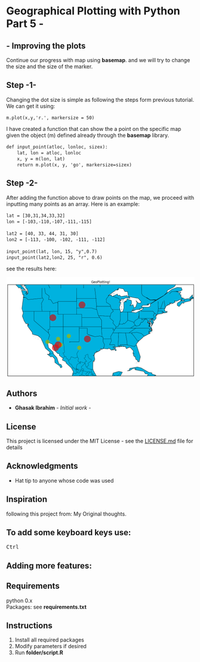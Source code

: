 # Geographical Plotting with Python Part 5 -
## - Improving the plots
Continue our progress with map using **basemap**. and we will try to change the size and the size of the marker.

## Step -1-
Changing the dot size is simple as following the steps form previous tutorial. We can get it using:
```
m.plot(x,y,'r.', markersize = 50)
```
I have created a function that can show the a point on the specific map given the object (m) defined already through the **basemap** library.
```
def input_point(atloc, lonloc, sizex):
    lat, lon = atloc, lonloc
    x, y = m(lon, lat)
    return m.plot(x, y, 'go', markersize=sizex)
```
## Step -2-
After adding the function above to draw points on the map, we proceed with inputting many points as an array. Here is an example:

```
lat = [30,31,34,33,32]
lon = [-103,-110,-107,-111,-115]

lat2 = [40, 33, 44, 31, 30]
lon2 = [-113, -100, -102, -111, -112]

input_point(lat, lon, 15, "y",0.7)
input_point(lat2,lon2, 25, "r", 0.6)
```
see the results here:

![](https://github.com/Ghasak/Geographical_Basemap/blob/master/Project_files/Part5_Improving_the_plots/Resources/Screen%20Shot%202019-05-20%20at%2018.10.31.png)
## Authors

* **Ghasak Ibrahim** - *Initial work* -

## License
This project is licensed under the MIT License - see the [LICENSE.md](LICENSE.md) file for details
## Acknowledgments
* Hat tip to anyone whose code was used

## Inspiration
following this project from:
My Original thoughts.


## To add some keyboard keys use:
<kbd>Ctrl</kbd>
## Adding more features:
## Requirements
python 0.x <br />
Packages: see **requirements.txt** <br />
## Instructions
1. Install all required packages
2. Modify parameters if desired
3. Run **folder/script.R**
